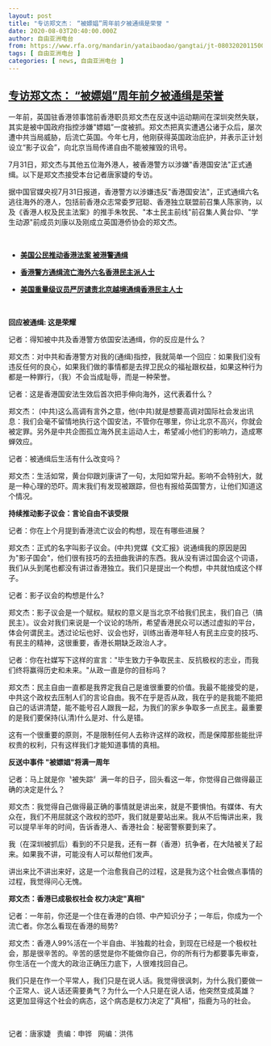 ```yaml
---
layout: post
title: "专访郑文杰： “被嫖娼”周年前夕被通缉是荣誉 "
date: 2020-08-03T20:40:00.000Z
author: 自由亚洲电台
from: https://www.rfa.org/mandarin/yataibaodao/gangtai/jt-08032020115007.html
tags: [ 自由亚洲电台 ]
categories: [ news, 自由亚洲电台 ]
---
```

<!--1596487200000-->
[专访郑文杰： “被嫖娼”周年前夕被通缉是荣誉](https://www.rfa.org/mandarin/yataibaodao/gangtai/jt-08032020115007.html)
------

<div>
<p class="gmail-msonospacing">一年前，英国驻香港领事馆前香港职员郑文杰在反送中运动期间在深圳突然失联，其实是被中国政府指控涉嫌"嫖娼”一度被抓。郑文杰把真实遭遇公诸于众后，屡次遭中共当局威胁，后流亡英国。今年七月，他刚获得英国政治庇护，并表示正计划设立“影子议会”，向北京当局传递自由不能被摧毁的讯号。</p><p class="gmail-msonospacing">7月31日，郑文杰与其他五位海外港人，被香港警方以涉嫌"香港国安法"正式通缉。以下是郑文杰接受本台记者唐家婕的专访。</p><p class="gmail-msonospacing">据中国官媒央视7月31日报道，香港警方以涉嫌违反"香港国安法"，正式通缉六名逃往海外的港人，包括前香港众志常委罗冠聪、香港独立联盟前召集人陈家驹，以及《香港人权及民主法案》的推手朱牧民、"本土民主前线"前召集人黄台仰、"学生动源"前成员刘康以及刚成立英国港侨协会的郑文杰。</p><p class="gmail-msonospacing"> </p><ul><li><b><a class="external-link" href="http://www.rfa.org/mandarin/Xinwen/4-08022020111039.html">美国公民推动香港法案 被港警通缉</a></b></li></ul><ul><li><b><a class="external-link" href="http://www.rfa.org/mandarin/Xinwen/10-07312020151243.html">香港警方通缉流亡海外六名香港民主派人士</a></b></li></ul><ul><li><b><a class="external-link" href="http://www.rfa.org/mandarin/Xinwen/9-08012020160302.html">美国重量级议员严厉谴责北京越境通缉香港民主人士</a></b></li></ul><p> </p><p><b>回应被通缉</b><b>: </b><b>这是荣耀</b></p><p>记者：得知被中共及香港警方依国安法通缉，你的反应是什么？</p><p>郑文杰：对中共和香港警方对我的(通缉)指控，我就简单一个回应：如果我们没有违反任何的良心，如果我们做的事情都是去捍卫民众的福祉跟权益，如果这种行为都是一种罪行，（我）不会当成耻辱，而是一种荣誉。</p><p>记者：这是香港国安法生效后首次把手伸向海外，这代表着什么？</p><p>郑文杰： (中共)这么高调有言外之意，他(中共)就是想要高调对国际社会发出讯息：我们会毫不留情地执行这个国安法，不管你在哪里，你让北京不高兴，你就会被定罪。另外是中共企图孤立海外民主运动人士，希望减小他们的影响力，造成寒蝉效应。</p><p>记者：被通缉后生活有什么改变吗？</p><p>郑文杰：生活如常，黄台仰跟刘康讲了一句，太阳如常升起。影响不会特别大，就是一种心理的恐吓。周末我们有发现被跟踪，但也有报给英国警方，让他们知道这个情况。</p><p><b>持续推动影子议会：</b><b>言论自由不该受限</b></p><p>记者：你在上个月提到香港流亡议会的构想，现在有哪些进展？</p><p>郑文杰：正式的名字叫影子议会。(中共)党媒《文汇报》说通缉我的原因是因为"影子国会"，他们很有技巧的去扭曲我讲的东西。我从没有讲过国会这个词语，我们从头到尾也都没有讲过香港独立。我们只是提出一个构想，中共就怕成这个样子。</p><p>记者：影子议会的构想是什么?</p><p>郑文杰：影子议会是一个赋权。赋权的意义是当北京不给我们民主，我们自己（搞民主）。议会对我们来说是一个议论的场所，希望香港民众可以透过虚拟的平台，体会何谓民主。透过论坛也好、议会也好，训练出香港年轻人有民主应变的技巧、有民主的精神，这很重要，香港长期缺乏政治人才。</p><p>记者：你在社媒写下这样的宣言："毕生致力于争取民主、反抗极权的志业，而我们终将赢得历史和未来。"从政一直是你的目标吗？</p><p>郑文杰：民主自由一直都是我界定我自己是谁很重要的价值。我最不能接受的是，中共这个政权去压制人们的言论自由。我不在乎是否从政，我在乎的是我能不能把自己的话讲清楚，能不能号召人跟我一起，为我们的家乡争取多一点民主。最重要的是我们要保持(认清)什么是对、什么是错。</p><p>这有一个很重要的原则，不是限制任何人去称许这样的政权，而是保障那些能批评权贵的权利，只有这样我们才能知道事情的真相。</p><p><b>反送中事件</b><b> "</b><b>被</b><b>嫖娼</b><b>"</b><b>将满一周年</b></p><p><b> </b></p><p>记者：马上就是你〝被失踪〞满一年的日子，回头看这一年，你觉得自己做得最正确的决定是什么？</p><p>郑文杰：我觉得自己做得最正确的事情就是讲出来，就是不要惧怕。有媒体、有大众在，我们不用屈就这个政权的恐吓，我们就是要站出来。我从不后悔讲出来，我可以提早半年的时间，告诉香港人、香港社会：秘密警察要到来了。</p><p>我（在深圳被抓后）看到的不只是我，还有一群（香港）抗争者，在大陆被关了起来。如果我不讲，可能没有人可以帮他们发声。</p><p>讲出来比不讲出来好，这是一个治愈我自己的过程，这是我为这个社会做点事情的过程，我觉得问心无愧。</p><p><b>郑文杰：</b><b>香港已成极权社会</b><b> 权力决定</b><b>"</b><b>真相</b><b>"</b></p><p>记者：一年前，你还是一个住在香港的白领、中产知识分子；一年后，你成为一个流亡者。你怎么看现在香港的局势?</p><p>郑文杰：香港人99%活在一个半自由、半独裁的社会，到现在已经是一个极权社会，那是很辛苦的。辛苦的感觉是你不能做你自己，你的所有行为都要事先审查，你生活在一个庞大的政治正确压力底下，人很难找回自己。</p><p>我们只是在作一个平常人，我们只是在说人话。我觉得很讽刺，为什么我们要做一个正常人、说人话还需要勇气？为什么一个人只是在说人话，他突然变成英雄？ 这更加显得这个社会的病态，这个病态是权力决定了"真相"，指鹿为马的社会。</p><p> </p><p>记者：唐家婕   责编：申铧   网编：洪伟</p>
</div>
